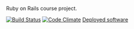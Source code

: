 Ruby on Rails course project.

[![Build Status](https://travis-ci.org/tahuomo/rails-wad.png)](https://travis-ci.org/tahuomo/rails-wad)
[![Code Climate](https://codeclimate.com/github/tahuomo/rails-wad.png)](https://codeclimate.com/github/tahuomo/rails-wad)
[Deployed software](http://serene-dusk-6292.herokuapp.com)

